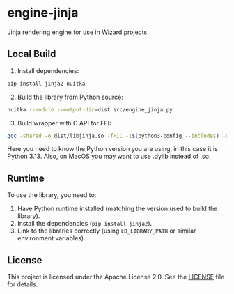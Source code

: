 # engine-jinja

Jinja rendering engine for use in Wizard projects

## Local Build

1. Install dependencies:

```sh
pip install jinja2 nuitka
```

2. Build the library from Python source:

```sh
nuitka --module --output-dir=dist src/engine_jinja.py
```

3. Build wrapper with C API for FFI:

```sh
gcc -shared -o dist/libjinja.so -fPIC -I$(python3-config --includes) -L$(python3-config --prefix)/lib -lpython3.13 lib/wrapper.c
```

Here you need to know the Python version you are using, in this case it is Python 3.13. Also, on MacOS you may want to use .dylib instead of .so.

## Runtime

To use the library, you need to:

1. Have Python runtime installed (matching the version used to build the library).
2. Install the dependencies (`pip install jinja2`).
3. Link to the libraries correctly (using `LD_LIBRARY_PATH` or similar environment variables).

## License

This project is licensed under the Apache License 2.0. See the [LICENSE](LICENSE) file for details.
